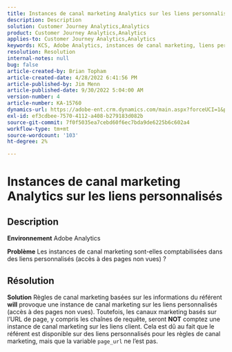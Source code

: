 ```yaml
---
title: Instances de canal marketing Analytics sur les liens personnalisés
description: Description
solution: Customer Journey Analytics,Analytics
product: Customer Journey Analytics,Analytics
applies-to: Customer Journey Analytics,Analytics
keywords: KCS, Adobe Analytics, instances de canal marketing, liens personnalisés, FAQ
resolution: Resolution
internal-notes: null
bug: false
article-created-by: Brian Topham
article-created-date: 4/28/2022 6:41:56 PM
article-published-by: Jim Menn
article-published-date: 9/30/2022 5:04:00 AM
version-number: 4
article-number: KA-15760
dynamics-url: https://adobe-ent.crm.dynamics.com/main.aspx?forceUCI=1&pagetype=entityrecord&etn=knowledgearticle&id=f30e69e0-22c7-ec11-a7b6-0022480a1b03
exl-id: ef3cdbee-7570-4112-a408-b279183d082b
source-git-commit: 7f0f5035ea7cebd60f6ec7bda9de6225b6c602a4
workflow-type: tm+mt
source-wordcount: '103'
ht-degree: 2%

---
```


# Instances de canal marketing Analytics sur les liens personnalisés

## Description


<b>Environnement</b>
Adobe Analytics

<b>Problème</b>
Les instances de canal marketing sont-elles comptabilisées dans des liens personnalisés (accès à des pages non vues) ?


## Résolution


<b>Solution</b>
Règles de canal marketing basées sur les informations du référent <b>will</b> provoque une instance de canal marketing sur les liens personnalisés (accès à des pages non vues).
Toutefois, les canaux marketing basés sur l’URL de page, y compris les chaînes de requête, seront <b>NOT</b> comptez une instance de canal marketing sur les liens client.
Cela est dû au fait que le référent est disponible sur des liens personnalisés pour les règles de canal marketing, mais que la variable `page_url` ne l’est pas.
